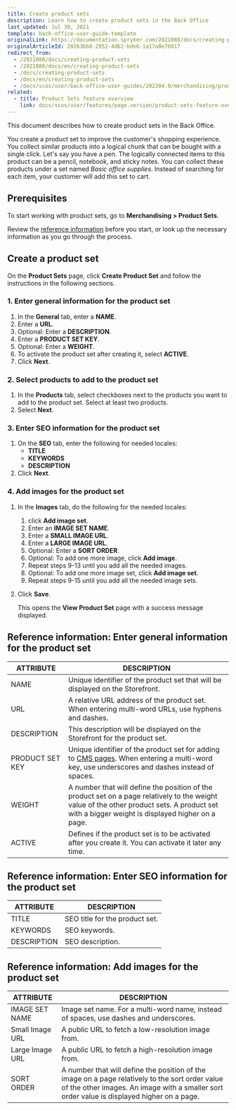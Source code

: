 ```yaml
---
title: Create product sets
description: Learn how to create product sets in the Back Office
last_updated: Jul 30, 2021
template: back-office-user-guide-template
originalLink: https://documentation.spryker.com/2021080/docs/creating-product-sets
originalArticleId: 20263bb8-2952-4db2-bde6-1a17a8e76017
redirect_from:
  - /2021080/docs/creating-product-sets
  - /2021080/docs/en/creating-product-sets
  - /docs/creating-product-sets
  - /docs/en/creating-product-sets
  - /docs/scos/user/back-office-user-guides/202204.0/merchandising/product-sets/creating-product-sets.html
related:
  - title: Product Sets feature overview
    link: docs/scos/user/features/page.version/product-sets-feature-overview.html
---
```


This document describes how to create product sets in the Back Office.

You create a product set to improve the customer's shopping experience. You collect similar products into a logical chunk that can be bought with a single click. Let's say you have a pen. The logically connected items to this product can be a pencil, notebook, and sticky notes. You can collect these products under a set named _Basic office supplies_. Instead of searching for each item, your customer will add this set to cart.

## Prerequisites

To start working with product sets, go to **Merchandising&nbsp;<span aria-label="and then">></span> Product Sets**.

Review the [reference information](#reference-information-enter-general-information-for-the-product-set) before you start, or look up the necessary information as you go through the process.

## Create a product set

On the **Product Sets** page, click **Create Product Set** and follow the instructions in the following sections.

### 1. Enter general information for the product set

1. In the **General** tab, enter a **NAME**.
2. Enter a **URL**.
3. Optional: Enter a **DESCRIPTION**.
4. Enter a **PRODUCT SET KEY**.
5. Optional: Enter a **WEIGHT**.
6. To activate the product set after creating it, select **ACTIVE**.
7. Click **Next**.

### 2. Select products to add to the product set

1. In the **Products** tab, select checkboxes next to the products you want to add to the product set. Select at least two products.
2. Select **Next**.

### 3. Enter SEO information for the product set

1. On the **SEO** tab, enter the following for needed locales:
    * **TITLE**
    * **KEYWORDS**
    * **DESCRIPTION**
2. Click **Next**.

### 4. Add images for the product set

1. In the **Images** tab, do the following for the needed locales:
    1. click **Add image set**.
    2. Enter an **IMAGE SET NAME**.
    3. Enter a **SMALL IMAGE URL**.
    4. Enter a **LARGE IMAGE URL**.
    5. Optional: Enter a **SORT ORDER**.
    6. Optional: To add one more image, click **Add image**.
    7. Repeat steps 9-13 until you add all the needed images.
    8. Optional: To add one more image set, click **Add image set**.
    9. Repeat steps 9-15 until you add all the needed image sets.
2. Click **Save**.   

    This opens the **View Product Set** page with a success message displayed.

## Reference information: Enter general information for the product set

| ATTRIBUTE |DESCRIPTION  |
| --- | --- |
| NAME | Unique identifier of the product set that will be displayed on the Storefront. |
| URL | A relative URL address of the product set. When entering multi-word URLs, use hyphens and dashes.|
| DESCRIPTION | This description will be displayed on the Storefront for the product set. |
| PRODUCT SET KEY | Unique identifier of the product set for adding to [CMS pages](/docs/scos/user/features/{{page.version}}/cms-feature-overview/cms-pages-overview.html). When entering a multi-word key, use underscores and dashes instead of spaces. |
| WEIGHT | A number that will define the position of the product set on a page relatively to the weight value of the other product sets. A product set with a bigger weight is displayed higher on a page. |
| ACTIVE | Defines if the product set is to be activated after you create it. You can activate it later any time. |

## Reference information: Enter SEO information for the product set

| ATTRIBUTE | DESCRIPTION|
| --- | --- |
| TITLE | SEO title for the product set. |
| KEYWORDS| SEO keywords. |
| DESCRIPTION | SEO description.  |

## Reference information: Add images for the product set

| ATTRIBUTE | DESCRIPTION|
| --- | --- |
| IMAGE SET NAME | Image set name. For a multi-word name, instead of spaces, use dashes and underscores. |
| Small Image URL | A public URL to fetch a low-resolution image from. |
| Large Image URL | A public URL to fetch a high-resolution image from. |
| SORT ORDER | A number that will define the position of the image on a page relatively to the sort order value of the other images. An image with a smaller sort order value is displayed higher on a page. |
